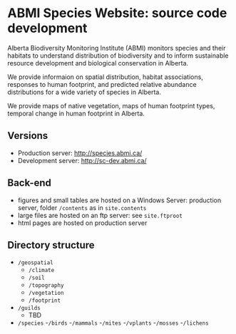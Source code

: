 # ABMI Species Website: source code development

Alberta Biodiversity Monitoring Institute (ABMI) monitors species and their habitats to understand distribution of biodiversity and to inform sustainable resource development and biological conservation in Alberta.

We provide informaion on spatial distribution, habitat associations, responses to human footprint, and predicted relative abundance distributions for a wide variety of species in Alberta.

We provide maps of native vegetation, maps of human footprint types, temporal change in human footprint in Alberta.

## Versions

* Production server: http://species.abmi.ca/
* Development server: http://sc-dev.abmi.ca/

## Back-end

* figures and small tables are hosted on a Windows Server:
  production server, folder `/contents` as in `site.contents`
* large files are hosted on an ftp server: see `site.ftproot`
* html pages are hosted on production server

## Directory structure

* `/geospatial`
  - `/climate`
  - `/soil`
  - `/topography`
  - `/vegetation`
  - `/footprint`
* `/guilds`
  - TBD
* `/species`
  -`/birds`
  -`/mammals`
  -`/mites`
  -`/vplants`
  -`/mosses`
  -`/lichens`
